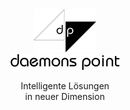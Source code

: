 <header role="banner">
  <div id="logo">
    <img src="dp-logo_100x69.png" alt="DP Logo" />
    <br/>
    <img src="dp-text_174x25.png" alt="DP Text" />
  </div>

  <div id="title">
    <hgroup>
      <p>Intelligente Lösungen</br>in neuer Dimension</p>
    </hgroup>
  </div>
</header>

